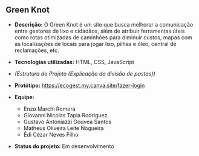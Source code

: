 ## Green Knot

 - **Descrição:** O Green Knot é um site que busca melhorar a comunicação entre gestores de lixo e cidadãos, além de atribuir ferramentas úteis como rotas otimizadas de caminhões para diminuir custos, mapas com as localizações de locais para jogar lixo, pilhas e óleo, central de reclamações, etc.

 - **Tecnologías utilizadas:** HTML, CSS, JavaScript

 - *(Estrutura do Projeto (Explicação da divisão de pastas))*

 - **Protótipo:** https://ecogest.my.canva.site/fazer-login

 - **Equipe:**
     - Enzo Marchi Romera
     - Giovanni Nicolas Tapia Rodriguez
     - Gustavo Antoniazzi Gouvea Santos
     - Matheus Oliveira Leite Nogueira
     - Édi Cézar Neves Filho

 - **Status do projeto:** Em desenvolvimento

